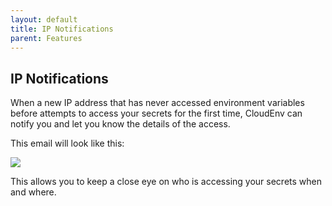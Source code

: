```yaml
---
layout: default
title: IP Notifications
parent: Features
---
```


## IP Notifications

When a new IP address that has never accessed environment variables before attempts to access your secrets for the first time, CloudEnv can notify you and let you know the details of the access.

This email will look like this:

![](https://p30.f1.n0.cdn.getcloudapp.com/items/v1uNxb2p/b5fdc6e2-8f0c-44f3-9e05-52253ab528a3.jpg?v=fab7031629919609b6b3d20063505c44)

This allows you to keep a close eye on who is accessing your secrets when and where.
